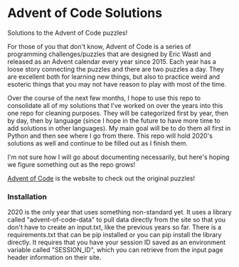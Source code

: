 # Advent of Code Solutions
Solutions to the Advent of Code puzzles!

For those of you that don't know, Advent of Code is a series of programming challenges/puzzles that are designed by Eric Wastl and released as an Advent calendar every year since 2015. Each year has a loose story connecting the puzzles and there are two puzzles a day. They are excellent both for learning new things, but also to practice weird and esoteric things that you may not have reason to play with most of the time. 

Over the course of the next few months, I hope to use this repo to consolidate all of my solutions that I've worked on over the years into this one repo for cleaning purposes. They will be categorized first by year, then by day, then by language (since I hope in the future to have more time to add solutions in other languages). My main goal will be to do them all first in Python and then see where I go from there. This repo will hold 2020's solutions as well and continue to be filled out as I finish them. 

I'm not sure how I will go about documenting necessarily, but here's hoping we figure something out as the repo grows!

[Advent of Code](http://adventofcode.com) is the website to check out the original puzzles!

### Installation

2020 is the only year that uses something non-standard yet. It uses a library called "advent-of-code-data" to pull data directly from the site so that you don't have to create an input.txt, like the previous years so far. There is a requirements.txt that can be pip installed or you can pip install the library directly. It requires that you have your session ID saved as an environment variable called "SESSION_ID", which you can retrieve from the input page header information on their site.
